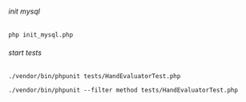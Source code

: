 ###### init mysql 
```php init_mysql.php```

###### start tests
```./vendor/bin/phpunit tests/HandEvaluatorTest.php```

```./vendor/bin/phpunit --filter method tests/HandEvaluatorTest.php```
